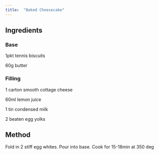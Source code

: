 ```yaml
---
title:  "Baked Cheesecake"
---
```


## Ingredients

### Base

1pkt tennis biscuits

60g butter

### Filling
1 carton smooth cottage cheese

60ml lemon juice

1 tin condensed milk

2 beaten egg yolks

## Method

Fold in 2 stiff egg whites.
Pour into base.
Cook for 15-18min at 350 deg

